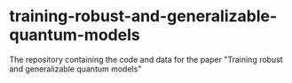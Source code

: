 # training-robust-and-generalizable-quantum-models
The repository containing the code and data for the paper "Training robust and generalizable quantum models"
